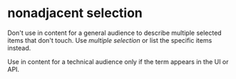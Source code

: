 # nonadjacent selection

Don't use in content for a general audience to describe multiple selected items that don't touch. Use *multiple selection* or list the specific items instead.

Use in content for a technical audience only if the term appears in the UI or API. 
